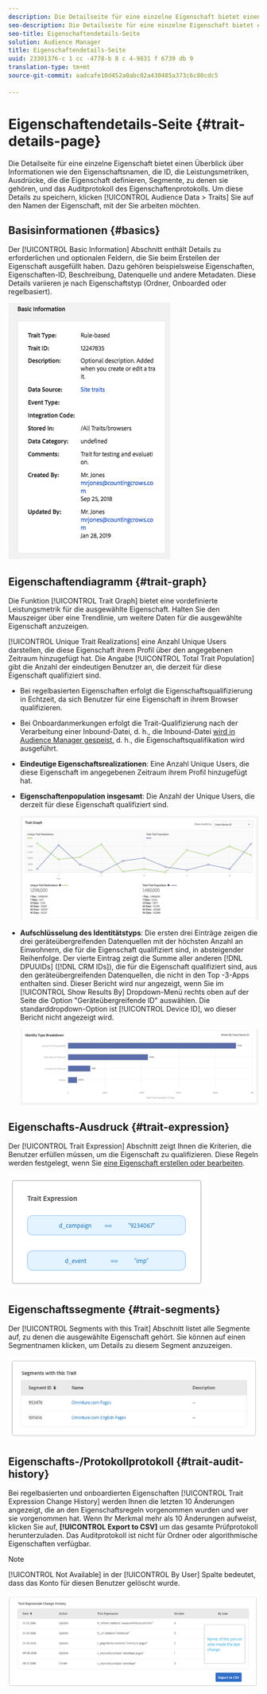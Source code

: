 ```yaml
---
description: Die Detailseite für eine einzelne Eigenschaft bietet einen Überblick über Informationen wie den Eigenschaftsnamen, die ID, die Leistungsmetriken, Ausdrücke, die die Eigenschaft definieren, Segmente, zu denen sie gehören, und das Auditprotokoll des Eigenschaftenprotokolls. Um diese Details zu speichern, gehen Sie zu Zielgruppendaten > Eigenschaften und klicken Sie auf den Namen der Eigenschaft, mit der Sie arbeiten möchten.
seo-description: Die Detailseite für eine einzelne Eigenschaft bietet einen Überblick über Informationen wie den Eigenschaftsnamen, die ID, die Leistungsmetriken, Ausdrücke, die die Eigenschaft definieren, Segmente, zu denen sie gehören, und das Auditprotokoll des Eigenschaftenprotokolls. Um diese Details zu speichern, gehen Sie zu Zielgruppendaten > Eigenschaften und klicken Sie auf den Namen der Eigenschaft, mit der Sie arbeiten möchten.
seo-title: Eigenschaftendetails-Seite
solution: Audience Manager
title: Eigenschaftendetails-Seite
uuid: 23301376-c 1 cc -4778-b 8 c 4-9831 f 6739 db 9
translation-type: tm+mt
source-git-commit: aadcafe10d452a0abc02a430485a373c6c80cdc5

---
```



# Eigenschaftendetails-Seite {#trait-details-page}

Die Detailseite für eine einzelne Eigenschaft bietet einen Überblick über Informationen wie den Eigenschaftsnamen, die ID, die Leistungsmetriken, Ausdrücke, die die Eigenschaft definieren, Segmente, zu denen sie gehören, und das Auditprotokoll des Eigenschaftenprotokolls. Um diese Details zu speichern, klicken [!UICONTROL Audience Data > Traits] Sie auf den Namen der Eigenschaft, mit der Sie arbeiten möchten.

## Basisinformationen {#basics}

Der [!UICONTROL Basic Information] Abschnitt enthält Details zu erforderlichen und optionalen Feldern, die Sie beim Erstellen der Eigenschaft ausgefüllt haben. Dazu gehören beispielsweise Eigenschaften, Eigenschaften-ID, Beschreibung, Datenquelle und andere Metadaten. Diese Details variieren je nach Eigenschaftstyp (Ordner, Onboarded oder regelbasiert).

![](assets/basicInfo.png)

## Eigenschaftendiagramm {#trait-graph}

Die Funktion [!UICONTROL Trait Graph] bietet eine vordefinierte Leistungsmetrik für die ausgewählte Eigenschaft. Halten Sie den Mauszeiger über eine Trendlinie, um weitere Daten für die ausgewählte Eigenschaft anzuzeigen.

[!UICONTROL Unique Trait Realizations] eine Anzahl Unique Users darstellen, die diese Eigenschaft ihrem Profil über den angegebenen Zeitraum hinzugefügt hat. Die Angabe [!UICONTROL Total Trait Population] gibt die Anzahl der eindeutigen Benutzer an, die derzeit für diese Eigenschaft qualifiziert sind.

* Bei regelbasierten Eigenschaften erfolgt die Eigenschaftsqualifizierung in Echtzeit, da sich Benutzer für eine Eigenschaft in ihrem Browser qualifizieren.
* Bei Onboardanmerkungen erfolgt die Trait-Qualifizierung nach der Verarbeitung einer Inbound-Datei, d. h., die Inbound-Datei [wird in Audience Manager gespeist,](../../faq/faq-inbound-data-ingestion.md) d. h., die Eigenschaftsqualifikation wird ausgeführt.
* **Eindeutige Eigenschaftsrealizationen**: Eine Anzahl Unique Users, die diese Eigenschaft im angegebenen Zeitraum ihrem Profil hinzugefügt hat.
* **Eigenschaftenpopulation insgesamt**: Die Anzahl der Unique Users, die derzeit für diese Eigenschaft qualifiziert sind.

   ![trait-graph](assets/trait-summary.png)

* **Aufschlüsselung des Identitätstyps**: Die ersten drei Einträge zeigen die drei geräteübergreifenden Datenquellen mit der höchsten Anzahl an Einwohnern, die für die Eigenschaft qualifiziert sind, in absteigender Reihenfolge. Der vierte Eintrag zeigt die Summe aller anderen [!DNL DPUUIDs] ([!DNL CRM IDs]), die für die Eigenschaft qualifiziert sind, aus den geräteübergreifenden Datenquellen, die nicht in den Top -3-Apps enthalten sind. Dieser Bericht wird nur angezeigt, wenn Sie im [!UICONTROL Show Results By] Dropdown-Menü rechts oben auf der Seite die Option "Geräteübergreifende ID" auswählen. Die standarddropdown-Option ist [!UICONTROL Device ID], wo dieser Bericht nicht angezeigt wird.

   ![trait-graph](assets/trait-identity.png)


## Eigenschafts-Ausdruck {#trait-expression}

Der [!UICONTROL Trait Expression] Abschnitt zeigt Ihnen die Kriterien, die Benutzer erfüllen müssen, um die Eigenschaft zu qualifizieren. Diese Regeln werden festgelegt, wenn Sie [eine Eigenschaft erstellen oder bearbeiten](../../features/traits/about-trait-builder.md).

![](assets/traitExpression.png)

## Eigenschaftssegmente {#trait-segments}

Der [!UICONTROL Segments with this Trait] Abschnitt listet alle Segmente auf, zu denen die ausgewählte Eigenschaft gehört. Sie können auf einen Segmentnamen klicken, um Details zu diesem Segment anzuzeigen.

![](assets/traitSegments.png)

## Eigenschafts-/Protokollprotokoll {#trait-audit-history}

Bei regelbasierten und onboardierten Eigenschaften [!UICONTROL Trait Expression Change History] werden Ihnen die letzten 10 Änderungen angezeigt, die an den Eigenschaftsregeln vorgenommen wurden und wer sie vorgenommen hat. Wenn Ihr Merkmal mehr als 10 Änderungen aufweist, klicken Sie auf, **[!UICONTROL Export to CSV]** um das gesamte Prüfprotokoll herunterzuladen. Das Auditprotokoll ist nicht für Ordner oder algorithmische Eigenschaften verfügbar.

>[!NOTE]
>
>[!UICONTROL Not Available] in der [!UICONTROL By User] Spalte bedeutet, dass das Konto für diesen Benutzer gelöscht wurde.

![](assets/traitHistory.png)